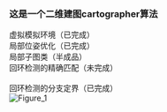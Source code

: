 ### 这是一个二维建图cartographer算法  
虚拟模拟环境（已完成）  &nbsp;  
局部位姿优化（已完成）  &nbsp;  
局部子图类（半成品）  &nbsp;  
回环检测的精确匹配（未完成）  
&nbsp;  
回环检测的分支定界（已完成）   &nbsp;  
![Figure_1](https://github.com/user-attachments/assets/6bcb6a1f-3a10-42f5-a0d4-9b94690a366e)  &nbsp;  
